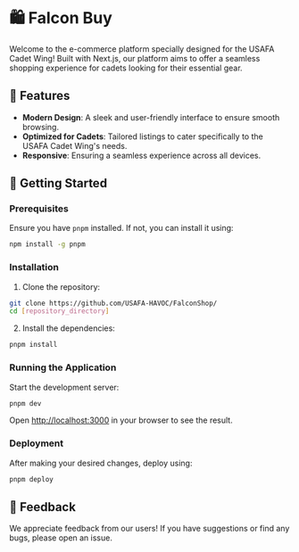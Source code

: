 
# 🛍️ Falcon Buy

Welcome to the e-commerce platform specially designed for the USAFA Cadet Wing! Built with Next.js, our platform aims to offer a seamless shopping experience for cadets looking for their essential gear.

## 🌟 Features

- **Modern Design**: A sleek and user-friendly interface to ensure smooth browsing.
- **Optimized for Cadets**: Tailored listings to cater specifically to the USAFA Cadet Wing's needs.
- **Responsive**: Ensuring a seamless experience across all devices.

## 🚀 Getting Started

### Prerequisites

Ensure you have `pnpm` installed. If not, you can install it using:

```bash
npm install -g pnpm
```

### Installation

1. Clone the repository:

```bash
git clone https://github.com/USAFA-HAVOC/FalconShop/
cd [repository_directory]
```

2. Install the dependencies:

```bash
pnpm install
```

### Running the Application

Start the development server:

```bash
pnpm dev
```

Open [http://localhost:3000](http://localhost:3000) in your browser to see the result.

### Deployment

After making your desired changes, deploy using:

```bash
pnpm deploy
```

## 💌 Feedback

We appreciate feedback from our users! If you have suggestions or find any bugs, please open an issue.

